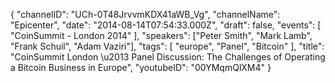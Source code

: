 {
    "channelID": "UCh-0T48JrvvmKDX41aWB_Vg",
    "channelName": "Epicenter",
    "date": "2014-08-14T07:54:33.000Z",
    "draft": false,
    "events": [
        "CoinSummit - London 2014"
    ],
    "speakers": ["Peter Smith", "Mark Lamb", "Frank Schuil", "Adam Vaziri"],
    "tags": [
        "europe",
        "Panel",
        "Bitcoin"
    ],
    "title": "CoinSummit London \u2013 Panel Discussion: The Challenges of Operating a Bitcoin Business in Europe",
    "youtubeID": "00YMqmQlXM4"
}
